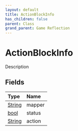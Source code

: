 ```yaml
---
layout: default
title: ActionBlockInfo
has_children: false
parent: Class
grand_parent: Game Reflection
---
```

# ActionBlockInfo
Description 

## Fields

| Type | Name |
|:----------|:--------------|
| [String](/riftbreaker-wiki/docs/game-reflection/components/string/) | mapper |
| [bool](/riftbreaker-wiki/docs/game-reflection/components/bool/) | status |
| [String](/riftbreaker-wiki/docs/game-reflection/components/string/) | action |

